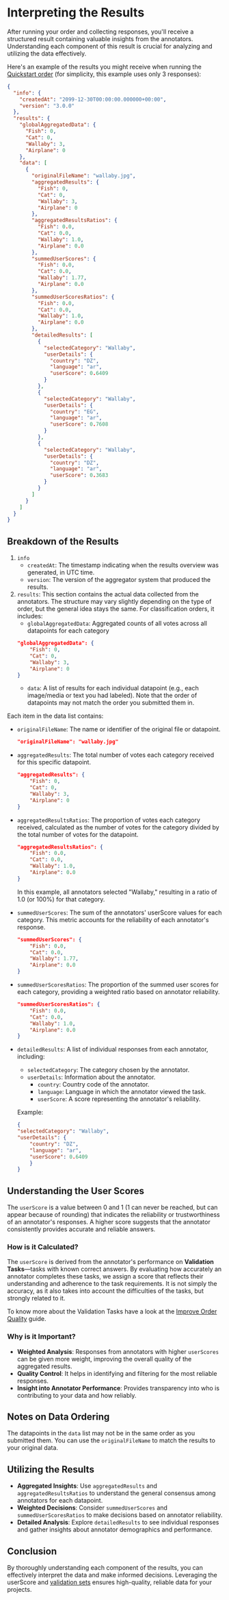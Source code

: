 # Interpreting the Results

After running your order and collecting responses, you'll receive a structured result containing valuable insights from the annotators. Understanding each component of this result is crucial for analyzing and utilizing the data effectively.

Here's an example of the results you might receive when running the [Quickstart order](quickstart.md) (for simplicity, this example uses only 3 responses):

```json
{
  "info": {
    "createdAt": "2099-12-30T00:00:00.000000+00:00",
    "version": "3.0.0"
  },
  "results": {
    "globalAggregatedData": {
      "Fish": 0,
      "Cat": 0,
      "Wallaby": 3,
      "Airplane": 0
    },
    "data": [
      {
        "originalFileName": "wallaby.jpg",
        "aggregatedResults": {
          "Fish": 0,
          "Cat": 0,
          "Wallaby": 3,
          "Airplane": 0
        },
        "aggregatedResultsRatios": {
          "Fish": 0.0,
          "Cat": 0.0,
          "Wallaby": 1.0,
          "Airplane": 0.0
        },
        "summedUserScores": {
          "Fish": 0.0,
          "Cat": 0.0,
          "Wallaby": 1.77,
          "Airplane": 0.0
        },
        "summedUserScoresRatios": {
          "Fish": 0.0,
          "Cat": 0.0,
          "Wallaby": 1.0,
          "Airplane": 0.0
        },
        "detailedResults": [
          {
            "selectedCategory": "Wallaby",
            "userDetails": {
              "country": "DZ",
              "language": "ar",
              "userScore": 0.6409
            }
          },
          {
            "selectedCategory": "Wallaby",
            "userDetails": {
              "country": "EG",
              "language": "ar",
              "userScore": 0.7608
            }
          },
          {
            "selectedCategory": "Wallaby",
            "userDetails": {
              "country": "DZ",
              "language": "ar",
              "userScore": 0.3683
            }
          }
        ]
      }
    ]
  }
}
```

## Breakdown of the Results

1. `info`
    - `createdAt`: The timestamp indicating when the results overview was generated, in UTC time.
    - `version`: The version of the aggregator system that produced the results.
2. `results`:
This section contains the actual data collected from the annotators. The structure may vary slightly depending on the type of order, but the general idea stays the same. For classification orders, it includes:
    - `globalAggregatedData`: Aggregated counts of all votes across all datapoints for each category
    ```json
    "globalAggregatedData": {
        "Fish": 0,
        "Cat": 0,
        "Wallaby": 3,
        "Airplane": 0
    }
    ```
    - `data`: A list of results for each individual datapoint (e.g., each image/media or text you had labeled). Note that the order of datapoints may not match the order you submitted them in.

Each item in the data list contains:

- `originalFileName`: The name or identifier of the original file or datapoint.

    ```json
    "originalFileName": "wallaby.jpg"
    ```

- `aggregatedResults`: The total number of votes each category received for this specific datapoint.

    ```json
    "aggregatedResults": {
        "Fish": 0,
        "Cat": 0,
        "Wallaby": 3,
        "Airplane": 0
    }
    ```

- `aggregatedResultsRatios`: The proportion of votes each category received, calculated as the number of votes for the category divided by the total number of votes for the datapoint.

    ```json
    "aggregatedResultsRatios": {
        "Fish": 0.0,
        "Cat": 0.0,
        "Wallaby": 1.0,
        "Airplane": 0.0
    }
    ```
    
    In this example, all annotators selected "Wallaby," resulting in a ratio of 1.0 (or 100%) for that category.

- `summedUserScores`: The sum of the annotators' userScore values for each category. This metric accounts for the reliability of each annotator's response.

    ```json
    "summedUserScores": {
        "Fish": 0.0,
        "Cat": 0.0,
        "Wallaby": 1.77,
        "Airplane": 0.0
    }    
    ```

- `summedUserScoresRatios`: The proportion of the summed user scores for each category, providing a weighted ratio based on annotator reliability.

    ```json
    "summedUserScoresRatios": {
        "Fish": 0.0,
        "Cat": 0.0,
        "Wallaby": 1.0,
        "Airplane": 0.0
    }
    ```

- `detailedResults`: A list of individual responses from each annotator, including:
    - `selectedCategory`: The category chosen by the annotator.
    - `userDetails`: Information about the annotator.
        - `country`: Country code of the annotator.
        - `language`: Language in which the annotator viewed the task.
        - `userScore`: A score representing the annotator's reliability.

    Example:

    ```json
    {
    "selectedCategory": "Wallaby",
    "userDetails": {
        "country": "DZ",
        "language": "ar",
        "userScore": 0.6409
        }
    }
    ```

## Understanding the User Scores

The `userScore` is a value between 0 and 1 (1 can never be reached, but can appear because of rounding) that indicates the reliability or trustworthiness of an annotator's responses. A higher score suggests that the annotator consistently provides accurate and reliable answers.

### How is it Calculated?

The `userScore` is derived from the annotator's performance on **Validation Tasks**—tasks with known correct answers. By evaluating how accurately an annotator completes these tasks, we assign a score that reflects their understanding and adherence to the task requirements. It is not simply the accuracy, as it also takes into account the difficulties of the tasks, but strongly related to it.

To know more about the Validation Tasks have a look at the [Improve Order Quality](improve_order_quality.md) guide.

### Why is it Important?

- **Weighted Analysis**: Responses from annotators with higher `userScores` can be given more weight, improving the overall quality of the aggregated results.
- **Quality Control**: It helps in identifying and filtering for the most reliable responses.
- **Insight into Annotator Performance**: Provides transparency into who is contributing to your data and how reliably.

## Notes on Data Ordering

The datapoints in the `data` list may not be in the same order as you submitted them. You can use the `originalFileName` to match the results to your original data.

## Utilizing the Results
- **Aggregated Insights**: Use `aggregatedResults` and `aggregatedResultsRatios` to understand the general consensus among annotators for each datapoint.
- **Weighted Decisions**: Consider `summedUserScores` and `summedUserScoresRatios` to make decisions based on annotator reliability.
- **Detailed Analysis**: Explore `detailedResults` to see individual responses and gather insights about annotator demographics and performance.

## Conclusion

By thoroughly understanding each component of the results, you can effectively interpret the data and make informed decisions. Leveraging the userScore and [validation sets](improve_order_quality.md) ensures high-quality, reliable data for your projects.
